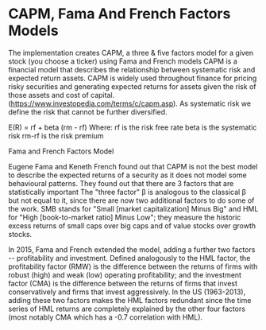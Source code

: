 # CAPM, Fama And French Factors Models
 The implementation creates CAPM, a three &amp; five factors model for a given stock (you choose a ticker) using Fama and French models
 CAPM is a financial model that describes the relationship between systematic risk and expected return assets. CAPM is widely used throughout finance for pricing risky securities and generating expected returns for assets given the risk of those assets and cost of capital.(https://www.investopedia.com/terms/c/capm.asp). 
 As systematic risk we define the risk that cannot be further diversified. 
 
E(R) = rf + beta (rm - rf)
Where: rf is the risk free rate
       beta is the systematic risk 
       rm-rf is the risk premium
       
Fama and French Factors Model

Eugene Fama and Keneth French found out that CAPM is not the best model to describe the expected returns of a security as it does not model some behavioural patterns. They found out that there are 3 factors that are statistically important The "three factor" β is analogous to the classical β but not equal to it, since there are now two additional factors to do some of the work. SMB stands for "Small [market capitalization] Minus Big" and HML for "High [book-to-market ratio] Minus Low"; they measure the historic excess returns of small caps over big caps and of value stocks over growth stocks.

In 2015, Fama and French extended the model, adding a further two factors -- profitability and investment. Defined analogously to the HML factor, the profitability factor (RMW) is the difference between the returns of firms with robust (high) and weak (low) operating profitability; and the investment factor (CMA) is the difference between the returns of firms that invest conservatively and firms that invest aggressively. In the US (1963-2013), adding these two factors makes the HML factors redundant since the time series of HML returns are completely explained by the other four factors (most notably CMA which has a -0.7 correlation with HML).
